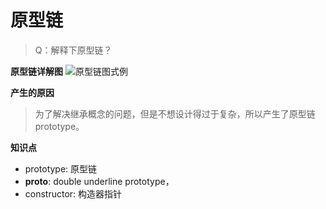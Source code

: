 <!--info-header-start-->
<h1>
  原型链
</h1>
<!--info-header-end-->

>Q：解释下原型链？

**原型链详解图**
![原型链图式例](https://p1-jj.byteimg.com/tos-cn-i-t2oaga2asx/gold-user-assets/2019/2/24/1691fc878b9beefa~tplv-t2oaga2asx-zoom-in-crop-mark:1304:0:0:0.awebp)

**产生的原因**
>为了解决继承概念的问题，但是不想设计得过于复杂，所以产生了原型链prototype。

**知识点**
- prototype: 原型链
- __proto__: double underline prototype，
- constructor: 构造器指针